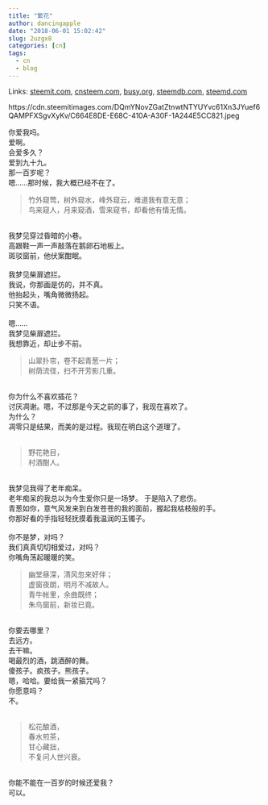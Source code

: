 ```yaml
---
title: "繁花"
author: dancingapple
date: "2018-06-01 15:02:42"
slug: 2uzgx8
categories: [cn]
tags: 
  - cn
  - blog
---
```


Links: [steemit.com](https://steemit.com/cn/@dancingapple/2uzgx8), [cnsteem.com](https://cnsteem.com/cn/@dancingapple/2uzgx8), [busy.org](https://busy.org/cn/@dancingapple/2uzgx8), [steemdb.com](https://steemdb.com/cn/@dancingapple/2uzgx8), [steemd.com](https://steemd.com/cn/@dancingapple/2uzgx8)

<html>
<p>https://cdn.steemitimages.com/DQmYNovZGatZtnwtNTYUYvc61Xn3JYuef6QAMPFXSgvXyKv/C664E8DE-E68C-410A-A30F-1A244E5CC821.jpeg</p>
<p>你爱我吗。<br>
爱啊。<br>
会爱多久？<br>
爱到九十九。<br>
那一百岁呢？<br>
嗯……那时候，我大概已经不在了。 &nbsp;<br>
</p>
<blockquote>竹外窥莺，树外窥水，峰外窥云，难道我有意无意；<br>
鸟来窥人，月来窥酒，雪来窥书，却看他有情无情。 &nbsp;</blockquote>
<p><br>
我梦见穿过昏暗的小巷。<br>
高跟鞋一声一声敲落在鹅卵石地板上。<br>
斑驳窗前，他伏案酣眠。 &nbsp;<br>
<br>
我梦见柴扉遮拦。<br>
我说，你那画是仿的，并不真。<br>
他抬起头，嘴角微微扬起。<br>
只笑不语。 &nbsp;<br>
<br>
嗯……<br>
我梦见柴扉遮拦。<br>
我想靠近，却止步不前。 &nbsp;<br>
</p>
<blockquote>山翠扑帘，卷不起青葱一片；<br>
树荫流径，扫不开芳影几重。&nbsp;</blockquote>
<p><br>
你为什么不喜欢插花？<br>
讨厌凋谢。嗯，不过那是今天之前的事了，我现在喜欢了。<br>
为什么？<br>
凋零只是结果，而美的是过程。我现在明白这个道理了。<br>
&nbsp;</p>
<blockquote>野花艳目，<br>
村酒酣人。</blockquote>
<p><br>
我梦见我得了老年痴呆。<br>
老年痴呆的我总以为今生爱你只是一场梦。 于是陷入了悲伤。<br>
青葱如你，意气风发来到白发苍苍的我的面前，握起我枯枝般的手。<br>
你那好看的手指轻轻抚摸着我温润的玉镯子。<br>
<br>
你不是梦，对吗？<br>
我们真真切切相爱过，对吗？<br>
你嘴角荡起暖暖的笑。 &nbsp;<br>
</p>
<blockquote>幽堂昼深，清风忽来好伴；<br>
虚窗夜朗，明月不减故人。<br>
青牛帐里，余曲既终；<br>
朱鸟窗前，新妆已竟。 &nbsp;</blockquote>
<p><br>
你要去哪里？<br>
去远方。<br>
去干嘛。<br>
喝最烈的酒，跳酒醉的舞。<br>
傻孩子。疯孩子。熊孩子。<br>
嗯，哈哈。要给我一紧箍咒吗？<br>
你愿意吗？<br>
不。<br>
&nbsp;</p>
<blockquote>松花酿酒，<br>
春水煎茶，<br>
甘心藏拙，<br>
不复问人世兴衰。 &nbsp;</blockquote>
<p><br>
你能不能在一百岁的时候还爱我？<br>
可以。<br>
</p>
</html>
